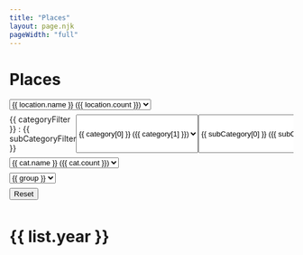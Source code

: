 ```yaml
---
title: "Places"
layout: page.njk
pageWidth: "full"
---
```


<h1 class="page-title">Places</h1>

<!--
## To-do
- [x] At-a-glance visual indicator of visits
- [ ] Category eval
- [ ] Document data pipeline and transformations


# How the filtering works

1. We filter the checkins which gives us the following computed props:
- Checkins filtered by location
- Checkins filtered by category
- Checkins filtered by both

2. We roll-up the checkin computed props into venues:
- Venues filtered by location - Used to populate category dropdown.
- Venues filtered by category - Used to populate location dropdown.
- Venues filtered by both - Displayed in list.

----

# Brainstorming

- allow clicking category in venue listing to set it as active cat filter
- Highlight trips automatically
- Categories
-- Get Foursquare cat hierarchy: https://api.foursquare.com/v2/venues/categories?v=20140620
-- Update to reflect the hiearchy I'd like to use. aka, create coffee shops at top-level


restaurants
bars
bike shops
airports
offices
homes
parks
grocery stores
retail shop


4sq top level cats
- Arts & Entertainment
- College & University
- Event
- Food
- Nightlife Spot
- Outdoors & Recreation
- Professional & Other Places
- Residence
- Shop & Service
- Travel & Transporation

- Shorten and/or merge category names?

- Show top 3 categories by year?

- Loader


- Add first Boolean in data to indicate first check-in.
In month and year groupings, the venues should display a tag and at the top
of the list we can indicate the count of new spots.
- Add custom notes? or should these happen in app
- Improve hover style




Map
- Monospaced, with location in ascii rectangles on a map?

<div
    class="item item--dense"
    :class="[
      `venue-${venueId}`,
      `cat-${category}`,
    ]"
    @mouseover="highlight(`venue-${venueId}`)"
    @mouseleave="unhighlight(`venue-${venueId}`)"
  >
    <div class="item-title">{{ venue }}</div>
    <div class="item-meta">
      <span class="item-category">{{ category }}</span>
      • 
      <span :class="{
        'count-10-plus': count > 10,
        'count-25-plus': count > 25
      }">
        {{ count }} visits
      </span>
      <span v-if="=city">• {{ city }}</span>
    </div>
  </div>
-->

<template id="tpl-venue">
  <div>
    <div
      class="item item--dense"
      :class="[
        `venue-${venueId}`,
        `cat-${category}`,
      ]"
    >
      <div
        class="visits-bar"
        :style="getWidthFromVisitsCount(count)"
      ></div>
      <div class="item-title venue-title">{{ venue }}</div>
      <div class="item-meta venue-meta">
        <template v-if="category">
          <span class="item-category">{{ category }}</span>
        </template>
        <template v-if="category && count > 1">
          •
        </template>
        <template v-if="count > 1">
          <span>
            {{ count }} visits
          </span>
        </template>
        <template v-if="(city || count > 1) && city">
          •
        </template>
        <span v-if="city">{{ city }}, {{ state }}</span>
      </div>
    </div>
  </div>
</template>


<div id="venues" class="venues">
  <div class="filters">
    <div>
      <select class="select" v-model="locationFilter">
        <option v-for="(location, i) in locationOptions" :value="location.path" :key="i">
          <template v-if="location.path.state">&nbsp;</template>
          <template v-if="location.path.city">&nbsp;</template>
          {{ location.name }} ({{ location.count }})
        </option>
      </select>
    </div>
    <div class="category-filters">
      {{ categoryFilter }} : {{ subCategoryFilter }} &nbsp;&nbsp;&nbsp;
      <select class="select" v-model="categoryFilter">
        <option v-for="category in categoryOptions" :value="category[0]">{{ category[0] }} ({{ category[1] }})</option>
      </select>
      <select
        v-if="categoryFilter !== CATEGORY_ANY"
        class="select"
        v-model="subCategoryFilter"
      >
        <option v-for="subCategory in subCategoryOptions" :value="subCategory[0]">{{ subCategory[0] }} ({{ subCategory[1] }})</option>
      </select>
    </div>
    <div v-if="false">
      <select class="select" v-model="categoryFilter">
        <option v-for="(cat, i) in categoryOptions2" :value="cat.path" :key="i">
          <template v-if="cat.path.subCategory">&nbsp;</template>
          {{ cat.name }} ({{ cat.count }})
        </option>
      </select>
    </div>
    <div>
      <select class="select" v-model="groupFilter">
        <option v-for="group in groupOptions" :value="group">{{ group }}</option>
      </select>
    </div>
    <button ref="resetBtn" @click="resetFilters">Reset</button>
  </div>
  <div
    v-if="groupFilter === GROUP_ALL"
    v-for="venue in displayList"
  >
     <venue v-bind="venue" />
  </div>
  <div
    class="display-lists"
    ref="lists"
  >
    <div
      v-if="groupFilter === GROUP_BY_YEAR"
      v-for="list in displayList"
      class="display-list"
      :class="{
          'no-checkins': !list.venues.length
        }"
    >
      <h1 class="year-title">{{ list.year }}</h1>
      <div
        v-for="venue in list.venues"
        @mouseover="highlight(`venue-${venue.venueId}`)"
        @mouseleave="unhighlight(`venue-${venue.venueId}`)"
      >
        <venue v-bind="venue" />
      </div>
    </div>
  </div>
</div>

<link rel="stylesheet" href="/css/forms.css">

<script src="/js/vue.min.js"></script>

<script type="module">
import { stateNameToAbbreviation, stateAbbreviationToName } from '/js/utils/location.js';
import { checkinsToVenues } from '/js/utils/foursquare.js';


// ------
// CONFIG
// ------

// If options don't meet min count, they will not be added to filter controls
const MIN_COUNT_FOR_LOCATION = 3;
const MIN_COUNT_FOR_CATEGORY = 0;

const CATEGORY_ANY = 'Any category';
const SUBCATEGORY_ANY = 'Choose sub-category';
const LOCATION_ANY = 'Any location';

const GROUP_ALL = 'All-time';
const GROUP_BY_YEAR = 'Group by year'

// ----------
// COMPONENTS
// ----------

Vue.component('venue', {
  template: '#tpl-venue',
  
  props: {
    venueId: String,
    venue: String,
    category: String,
    city: String,
    state: String,
    count: Number,
  },

  methods: {
    // onChange(event) {
    //   this.$emit('change', event.target.value);
    // }
    // 
    getWidthFromVisitsCount(count) {
      return {
        width: `${Math.min(Math.max((count - 5), 0) * 5, 100)}%`,
      };
    },
  },
});


// ---
// APP
// ---

const app = new Vue({
  el: '#venues',

  data() {
    return {
      CATEGORY_ANY,
      LOCATION_ANY,
      categories: [],
      checkins: [],
      categoryFilter: CATEGORY_ANY,
      subCategoryFilter: CATEGORY_ANY,
      locationFilter: {},
      groupFilter: GROUP_BY_YEAR,
      GROUP_ALL,
      GROUP_BY_YEAR,
    };
  },

  created() {
    fetch('/data/foursquare-checkins.json')
      .then(res => res.json())
      .then(data => {
        this.checkins = data;
      })
      .catch((error) => {
        console.log(error);
      })
  },

  computed: {

    /*
    [ 1 ]
    Any Category (2323)
    Food (232)
    Coffee (150)


    [ 2 ]
    All [Food]
    Veg (100)
    Indian (23)
    Korean (6)
     */

    /**
    * Category filter dropdown options.
    * @return {[[Array]]} e.g. [['coffee shop', 23], ['gym', 5]]
    */
    categoryOptions() {
      let categories = {
        [CATEGORY_ANY]: this.venuesFilteredByLocation.length 
      };

      this.venuesFilteredByLocation.forEach((venue) => {
        let { category, subCategory } = venue;

        // If category has not been bucketed by my, skip
        if (!subCategory) return;

        if (categories.hasOwnProperty(category)) {
          categories[category] = categories[category] + 1;
        } else {
          categories[category] = 1;
        }
      })

      // Sort
      categories = Object.entries(categories).sort((a, b) => {
        return a[1] >= b[1] ? -1 : 1;
      });

      return categories;
    },


    subCategoryOptions() {
      if (!this.categoryFilter) return [];
      

      let subCategories = {
        [SUBCATEGORY_ANY]: this.venuesFilteredByPrimaryCategoryAndLocation.length 
      };

      // debugger;

      this.venuesFilteredByCategoryAndLocation.forEach(venue => {
          let { subCategory } = venue;

        // If category has not been bucketed by my, skip
        if (!subCategory) return;

        if (subCategories.hasOwnProperty(subCategory)) {
          subCategories[subCategory] = subCategories[subCategory] + 1;
        } else {
          subCategories[subCategory] = 1;
        }
      })

      // Sort
      subCategories = Object.entries(subCategories).sort((a, b) => {
        return a[1] >= b[1] ? -1 : 1;
      });

      return subCategories;
    },

    /**
     * Category filter dropdown options.
     * @return {[[Array]]} e.g. [['coffee shop', 23], ['gym', 5]]
     */
    categoryOptions2() {

      let tree = {};

      /*
      Construct tree
      ---
      [
        Outdoors: {
          count: 100,
          children: {
            'Trail': {
              count: 10,
            },
            'Park': {
              count: 5,
            }
          }
        }
      ]
       */

      let categories = {
        [CATEGORY_ANY]: this.venuesFilteredByLocation.length 
      };


      this.venuesFilteredByLocation.forEach((venue) => {
        let { category, subCategory, count} = venue;

        if (!subCategory) return;

        if (tree[category]) {
          tree[category].count++;
        } else {
          tree[category] = {
            count: 1,
            children: {},
          };
        }

        if (tree[category].children[subCategory]) {
          tree[category].children[subCategory].count++;
        } else {
          tree[category].children[subCategory] = {
            count: 1
          }
        }
      });

      // console.log(tree);

      let options = [];

      options.push({
        name: CATEGORY_ANY,
        count: this.venuesFilteredByLocation.length,
        path: {},
      })

      const catCounts = [];
      for (let [cat, catObj] of Object.entries(tree)) {       
        catCounts.push([cat, catObj.count]);
      };
            
      const catCountsSorted = catCounts.sort((a, b) => {
        if (a[1] > b[1]) {
          return -1;
        } else if (a[1] < b[1]) {
          return 1
        }
        return 0
      });

      catCountsSorted.forEach(catArr => {
        let cat = catArr[0];
        let catObj = tree[cat];
        
        if (catObj.count < MIN_COUNT_FOR_CATEGORY) {
          return;
        }

        options.push({
          name: cat,
          count: catObj.count,
          path: {
            category: cat,
          }
        })


        // Sort subcategories
        let subCatCounts = [];
        for (let [subCat, subCatObj] of Object.entries(catObj.children)) {       
          subCatCounts.push([subCat, subCatObj.count]);
        };

        let subCatCountsSorted = subCatCounts.sort((a, b) => {
          if (a[1] > b[1]) {
            return -1;
          } else if (a[1] < b[1]) {
            return 1
          }
          return 0
        });

        subCatCountsSorted.forEach(subCatArr => {
          let subCat = subCatArr[0];
          let subCatObj = tree[cat].children[subCat];

          if (subCatObj.count < MIN_COUNT_FOR_LOCATION) {
            return;
          }

          options.push({
            name: subCat,
            count: subCatObj.count,
            path: {
              category: cat,
              subCategory: subCat,
            }
          })

        });
      })

      return options;


      // this.venuesFilteredByLocation.forEach((venue) => {
      //   let { category } = venue;
      //   if (categories.hasOwnProperty(category)) {
      //     categories[category] = categories[category] + 1;
      //   } else {
      //     categories[category] = 1;
      //   }
      // })

      // // Sort
      // categories = Object.entries(categories).sort((a, b) => {
      //   return a[1] >= b[1] ? -1 : 1;
      // });

      // return (MIN_COUNT_FOR_CATEGORY)
      //   ? categories.filter(cat => cat[1] > MIN_COUNT_FOR_CATEGORY)
      //   : categories;
    },

    /**
     * Apply category filters to checkins
     * @return {[Object]} checkins
     */
    checkinsFilteredByCategory() {
      return this.filterCheckinsByCategory(this.checkins, this.categoryFilter, this.subCategoryFilter);
    },

    /**
     * Apply location filters to checkins
     * @return {[Object]} checkins
     */
    checkinsFilteredByLocation() {
      return this.filterCheckinsByLocation(this.checkins, this.locationFilter);
    },

    /**
     * Apply category and location filters to checkins
     * @return {[Object]} checkins
     */
    checkinsFilteredByCategoryAndLocation() {
      let checkins = this.filterCheckinsByCategory(this.checkins, this.categoryFilter, this.subCategoryFilter);
      return this.filterCheckinsByLocation(checkins, this.locationFilter);
    },

    displayList() {
      if (this.groupFilter === GROUP_BY_YEAR) {
        return this.venuesFilteredByCategoryAndLocationGroupedByYear;
      } 
      return this.venuesFilteredByCategoryAndLocation;
    },

    locationOptions() {
      let tree = {};

      /*
      Construct tree
      ---
      [
        USA: {
          count: 100,
          children: [
            'CA': {
              count: 50,
              children: [
                'San Francisco': {
                  count: 20,
                }
              ]
            }
          ]
        }
      ]
       */
      
      let countedVenues = {};

      this.venuesFilteredByCategory.forEach(checkin => {
        let { country, state, city, venueId } = checkin;
        if (!country || !state || !city) return;

        if (country === 'United States') {
          state = stateAbbreviationToName(state);
        }

        // Count venues only once, though there could be multiple checkins
        if (countedVenues[venueId]) {
          return;
        } else {
          countedVenues[venueId] = true;
        }
        
        if (tree[country]) {
          tree[country].count++;
        } else {
          tree[country] = {
            count: 1,
            children: {},
          };
        }

        if (tree[country].children[state]) {
            tree[country].children[state].count++;
        } else {
          tree[country].children[state] = {
            count: 1,
            children: {},
          };
        }          

        if (tree[country].children[state].children[city]) {
            tree[country].children[state].children[city].count++;
        } else {
          tree[country].children[state].children[city] = {
            count: 1,
          };
        }          
      })

      let options = [];

      options.push({
        name: LOCATION_ANY,
        count: this.venuesFilteredByCategory.length,
        path: {},
      });

      const countryCounts = [];
      for (let [country, countryObj] of Object.entries(tree)) {       
        countryCounts.push([country, countryObj.count]);
      };

      const countryCountsSorted = countryCounts.sort((a, b) => {
        if (a[1] > b[1]) {
          return -1;
        } else if (a[1] < b[1]) {
          return 1
        }
        return 0
      });

      countryCountsSorted.forEach(countryArr => {
        let country = countryArr[0];
        let countryObj = tree[country];
        
        if (countryObj.count < MIN_COUNT_FOR_LOCATION) {
          return;
        }

        options.push({
          name: country,
          count: countryObj.count,
          path: {
            country,
          }
        })

        // Sort states
        let stateCounts = [];
        for (let [state, stateObj] of Object.entries(countryObj.children)) {       
          stateCounts.push([state, stateObj.count]);
        };

        let stateCountsSorted = stateCounts.sort((a, b) => {
          if (a[1] > b[1]) {
            return -1;
          } else if (a[1] < b[1]) {
            return 1
          }
          return 0
        });

        stateCountsSorted.forEach(stateArr => {
          let state = stateArr[0];
          let stateObj = tree[country].children[state];

          if (stateObj.count < MIN_COUNT_FOR_LOCATION) {
            return;
          }

          options.push({
            name: state,
            count: stateObj.count,
            path: {
              country,
              state,
            }
          })

          // Sort cities
          let cityCounts = [];
          for (let [city, cityObj] of Object.entries(stateObj.children)) {       
            cityCounts.push([city, cityObj.count]);
          };

          let cityCountsSorted = cityCounts.sort((a, b) => {
            if (a[1] > b[1]) {
              return -1;
            } else if (a[1] < b[1]) {
              return 1
            }
            return 0
          });

          let cityCounter = 0;
          cityCountsSorted.forEach(cityArr => {
            let city = cityArr[0];
            let cityObj = tree[country].children[state].children[city];
            
            if (cityObj.count < MIN_COUNT_FOR_LOCATION) {
              return;
            }

            options.push({
              name: city,
              count: cityObj.count,
              path: {
                country,
                state,
                city,
              }
            });

            cityCounter++;
          });
        });
      })

      return options;      
    },

    groupOptions() {
      return [
        GROUP_ALL,
        GROUP_BY_YEAR,
      ];
    },

    venuesFilteredByCategory() {
      return checkinsToVenues(this.checkinsFilteredByCategory);
    },

    venuesFilteredByLocation() {
      return checkinsToVenues(this.checkinsFilteredByLocation);
    },

    venuesFilteredByCategoryAndLocation() {
      const venues = checkinsToVenues(this.checkinsFilteredByCategoryAndLocation);
      return this.sortVenuesByCount(venues);
    },

    venuesFilteredByPrimaryCategoryAndLocation() {
      const venues = checkinsToVenues(this.checkinsFilteredByCategoryAndLocation);
      return this.sortVenuesByCount(venues);
    },

    venuesFilteredByCategoryAndLocationGroupedByYear() {
      const groupedCheckins = this.groupCheckinsByYear(this.checkinsFilteredByCategoryAndLocation);

      const groupedVenues = groupedCheckins.map(yearObj => {
        const { year, checkins } = yearObj;
        return {
          year,
          venues: checkins ? this.sortVenuesByCount(checkinsToVenues(checkins)) : [],
        };
      })

      return groupedVenues;
    },
  },

  methods: {
    /**
     * @param  {[Object]} checkins
     * @param  {String} categoryFilter e.g. 'Airport'
     * @return {[Object]} filtered checkins
     */
    filterCheckinsByCategory(checkins, categoryFilter, subCategoryFilter) {
      if (categoryFilter === CATEGORY_ANY) {
        return checkins;
      }

      checkins = checkins.filter(checkin => {
        return checkin.category === categoryFilter;
      })

      if (subCategoryFilter === SUBCATEGORY_ANY) {
        return checkins;
      }

      return checkins.filter(checkin => {
        return checkin.subCategory === subCategoryFilter;
      })
    },

    /**
     * @param  {[Object]} checkins
     * @param  {String} categoryFilter e.g. 'Airport'
     * @return {[Object]} filtered checkins
     */
    filterCheckinsByPrimaryCategory(checkins, categoryFilter) {
      if (categoryFilter === CATEGORY_ANY) {
        return checkins;
      }

      return checkins.filter(checkin => {
        return checkin.category === categoryFilter;
      })
    },


    /**
     * @param  {[Object]} checkins
     * @param  {Object} categoryFilter e.g. {category: "Education", subCategory: 'University'}
     * @return {[Object]} filtered checkins
     */
    filterCheckinsByCategory2(checkins, categoryFilter) {
      if (categoryFilter === CATEGORY_ANY) {
        return checkins;
      }

      let { category, subCategory } = categoryFilter;

      return checkins.filter(checkin => {
        if (category && checkin.category !== category) {
          return false;
        }
        if (subCategory && checkin.subCategory !== subCategory) {
          return false;
        }

        return true;
      })
    },
    
    /**
     * @param  {[Object]} checkins
     * @param  {Object} locationFilter e.g. {country: 'Canada', state: 'Ontario'}
     * @return {[Object]} filtered checkins
     */
    filterCheckinsByLocation(checkins, locationFilter) {
      if (locationFilter !== LOCATION_ANY) {
        let { country, state, city } = locationFilter;
        
        if (country === 'United States') {
          state = stateNameToAbbreviation(state);
        }

        checkins = checkins.filter(checkin => {
          if (country && checkin.country !== country) {
            return false;
          }
          if (state && checkin.state !== state) {
            return false;
          }
          if (city && checkin.city !== city) {
            return false;
          }
          return true;
        })
      }

      return checkins;
    },    

    /**
     * @return {[Object]} checkins e.g. [{ year: 2010, checkins: [] }, ... ]
     */
    groupCheckinsByYear(checkins) {
      let groupsObj = {};
      let years = [];
      let groupsArr = [];
      checkins.forEach(checkin => {
        if (groupsObj[checkin.year]) {
          groupsObj[checkin.year].push(checkin);
        } else {
          years.push(checkin.year);
          groupsObj[checkin.year] = [checkin];
        }
      })

      years = years.sort((a, b) => {
        return (a >= b) ? -1 : 1;
      })

      let prevYear;
      let yearsLength = years.length;
      years.forEach((year, i) => {
        // if prevYear is set and year doesn't equal year - 1
        // prevYear = 2017
        // year = 2013
        // fill in 2016, 2015, 2014
        
        // and if not last in index
        if (prevYear && (i < yearsLength)) {
          while (prevYear - 1 > year) {
            prevYear--;
            groupsArr.push({
              year: prevYear,
            })
          }
        }
        groupsArr.push({
          year,
          checkins: groupsObj[year]
        })

        prevYear = year;
      })

      return groupsArr;
    },

    highlight(elClass) {
      let els = [...this.$refs.lists.getElementsByClassName(elClass)]
      els.forEach(el => { el.classList.add('venue-highlight') });
    },
    
    unhighlight(elClass) {
      let els = [...this.$refs.lists.getElementsByClassName(elClass)]
      els.forEach(el => { el.classList.remove('venue-highlight') });
    },

    resetCategoryFilter() {
      this.categoryFilter = CATEGORY_ANY;
    },
    
    resetLocationFilter() {
      this.locationFilter = {};
    },

    resetFilters() {
      this.resetCategoryFilter();
      this.resetLocationFilter();
    },

    sortVenuesByCount(venues) {
      return venues.sort((a, b) => {
        return (a.count >= b.count) ? -1 : 1;
      })
    },
  }
});
</script>

<style>
.venues {
  --col-width: 22rem;
}

@media (min-width: 800px) {
  .venues {
    --col-width: 26rem;
  }
}

.category-filters {
  display: flex;
  overflow-x: auto;
  gap: var(--gutter);
}

.display-lists {
  display: flex;
  gap: 32px;
  overflow-x: auto;
}

.display-list {
  width: var(--col-width);
}

/*@media (min-width: 800px) {
  .display-list {
    width: 26rem;
  }
}
*/
.display-list.no-checkins {
  width: auto;
}

.no-checkins .year-title {
  position: relative;
  color: var(--muted-color);
}

.no-checkins .year-title::before {
  position: absolute;
  content: '';
  display: block;
  width: 1px;
  height: 1rem;
  background-color: var(--border-color-light);
  top: 100%;
  left: 50%;
  margin-top: var(--gutter);
}

.venue-highlight {
  background: var(--hover-bg-color);
}

/*
https://lokeshdhakar.com/projects/color-stacks/?graySteps=5&grayCast=0&grayLumaStart=98&grayLumaEnd=5&grayLumaCurve=linear&colorSteps=7&colorLumaStart=110&colorLumaEnd=10&colorLumaCurve=linear&colorChromaStart=42&colorChromaEnd=12&colorChromaCurve=linear&showLabel=true&showHex=true&showContrastRatio=false&colorHues=0%2C30%2C55%2C78%2C118%2C157%2C182%2C230%2C274%2C309%2C348
 */


.item.item--dense {
  /* Overriding default styling */
  /*border-bottom: none;*/
  /*margin-bottom: calc(var(--block-bottom) / 2);*/
  padding-bottom: calc(var(--block-bottom) / 1.5);


}

.visits-bar {
  height: 4px;
  margin-bottom: 8px;
  border-radius: var(--radius-sm);
  background-color: var(--color);
}

.item-title::before {
  content: '';
  display: inline-block;
  width: 12px;
  height: 12px;
  margin-right: 6px;
  background-color: #bbb;
  border-radius: var(--radius-sm);  
}

.cat-Park .item-title,
.cat-Scenic .item-title,
.cat-Beach .item-title,
.cat-Trail .item-title,
.cat-Hill .item-title,
.cat-Landmark .item-title {
  background-color: #ffd1ed;
}


.cat-Park .item-title::before,
.cat-Scenic .item-title::before,
.cat-Beach .item-title::before,
.cat-Trail .item-title::before,
.cat-Hill .item-title::before,
.cat-Landmark .item-title::before {
  background-color: #bf91ad;
}

.cat-Café .item-title,
.cat-Bakery .item-title,
.cat-Coffee .item-title {
  background-color: #ffe5a7;
}


.cat-Café .item-title::before,
.cat-Bakery .item-title::before,
.cat-Coffee .item-title::before {
  background-color: #DF932D;
}

.cat-Café .visits-bar,
.cat-Bakery .visits-bar,
.cat-Coffee .visits-bar {
  background-color: #DF932D;
}

.cat-Pub .item-title,
.cat-Wine .item-title,
.cat-Cocktail .item-title,
.cat-Brewery .item-title,
.cat-Bar .item-title {
  background-color: #e2f4ac;
}


.cat-Pub .item-title::before,
.cat-Wine .item-title::before,
.cat-Cocktail .item-title::before,
.cat-Brewery .item-title::before,
.cat-Bar .item-title ::before{
  background-color: #b3d943;
}


.cat-Pub .visits-bar,
.cat-Wine .visits-bar,
.cat-Cocktail .visits-bar,
.cat-Brewery .visits-bar,
.cat-Bar .visits-bar {
  background-color: #b3d943;
}


.cat-Ramen .item-title,
.cat-Chinese .item-title,
.cat-Thai .item-title,
.cat-Asian .item-title,
.cat-Donuts .item-title,
.cat-Juice .item-title,
.cat-Food .item-title,
.cat-Burritos .item-title,
.cat-Vegetarian .item-title,
.cat-Desserts .item-title,
.cat-Cupcakes .item-title,
.cat-Sandwiches .item-title,
.cat-Italian .item-title,
.cat-American .item-title, 
.cat-Tacos .item-title, 
.cat-Pizza .item-title,
.cat-Sushi .item-title,
.cat-Noodles .item-title {
  background-color: #c5eeff;
}


.cat-Ramen .item-title::before,
.cat-Chinese .item-title::before,
.cat-Thai .item-title::before,
.cat-Asian .item-title::before,
.cat-Donuts .item-title::before,
.cat-Juice .item-title::before,
.cat-Food .item-title::before,
.cat-Burritos .item-title::before,
.cat-Vegetarian .item-title::before,
.cat-Desserts .item-title::before,
.cat-Cupcakes .item-title::before,
.cat-Sandwiches .item-title::before,
.cat-Italian .item-title::before,
.cat-American .item-title::before,
.cat-Tacos .item-title::before ,
.cat-Pizza .item-title::before,
.cat-Sushi .item-title::before,
.cat-Noodles .item-title::before{
  background-color: #71c9ef;
}




.cat-Ramen .visits-bar,
.cat-Chinese .visits-bar,
.cat-Thai .visits-bar,
.cat-Asian .visits-bar,
.cat-Donuts .visits-bar,
.cat-Juice .visits-bar,
.cat-Food .visits-bar,
.cat-Burritos .visits-bar,
.cat-Vegetarian .visits-bar,
.cat-Desserts .visits-bar,
.cat-Cupcakes .visits-bar,
.cat-Sandwiches .visits-bar,
.cat-Italian .visits-bar,
.cat-American .visits-bar, 
.cat-Tacos .visits-bar, 
.cat-Pizza .visits-bar,
.cat-Sushi .visits-bar,
.cat-Noodles .visits-bar {
  background-color: #71c9ef;
}

.venue-title {
  display: inline-flex;
  align-items: center;
  padding: 2px 6px;
  border-radius: var(--radius);
  background: #f0ebea;
  overflow: hidden;
  white-space: nowrap;
  text-overflow: ellipsis;
  max-width: var(--col-width);

  /* TEMPORARY */
  /*background: transparent !important;*/
}

.venue-meta {
  overflow: hidden;
  white-space: nowrap;
  text-overflow: ellipsis;
}

.venue-category {
  /*color: var(--primary-color);*/
}

.filters {
  margin-bottom: var(--block-bottom);
}

.filters > * {
  margin-bottom: 8px;
}
</style>
 
